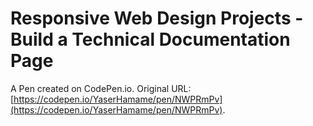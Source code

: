 # Responsive Web Design Projects - Build  a Technical Documentation Page

A Pen created on CodePen.io. Original URL: [https://codepen.io/YaserHamame/pen/NWPRmPv](https://codepen.io/YaserHamame/pen/NWPRmPv).


